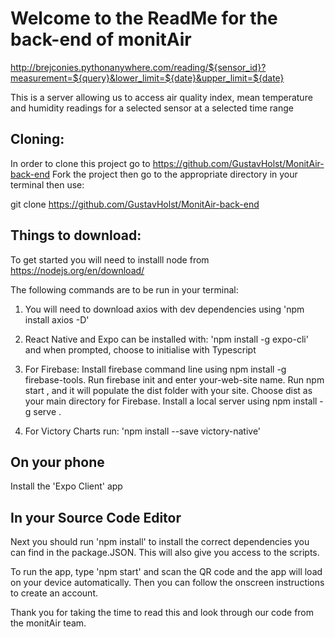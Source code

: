 # Welcome to the ReadMe for the back-end of monitAir

http://brejconies.pythonanywhere.com/reading/${sensor_id}?measurement=${query}&lower_limit=${date}&upper_limit=${date}

This is a server allowing us to access air quality index, mean temperature and humidity readings for a selected sensor at a selected time range

## Cloning:

In order to clone this project go to https://github.com/GustavHolst/MonitAir-back-end Fork the project then go to the appropriate directory in your terminal then use:

git clone https://github.com/GustavHolst/MonitAir-back-end

## Things to download:

To get started you will need to installl node from https://nodejs.org/en/download/

The following commands are to be run in your terminal:

1. You will need to download axios with dev dependencies using 'npm install axios -D'

2. React Native and Expo can be installed with: 'npm install -g expo-cli' and when prompted, choose to initialise with Typescript

3. For Firebase:
   Install firebase command line using npm install -g firebase-tools.
   Run firebase init and enter your-web-site name.
   Run npm start , and it will populate the dist folder with your site.
   Choose dist as your main directory for Firebase.
   Install a local server using npm install -g serve .

4. For Victory Charts run: 'npm install --save victory-native'

## On your phone

Install the 'Expo Client' app

## In your Source Code Editor

Next you should run 'npm install' to install the correct dependencies you can find in the package.JSON. This will also give you access to the scripts.

To run the app, type 'npm start' and scan the QR code and the app will load on your device automatically. Then you can follow the onscreen instructions to create an account.

Thank you for taking the time to read this and look through our code from the monitAir team.
